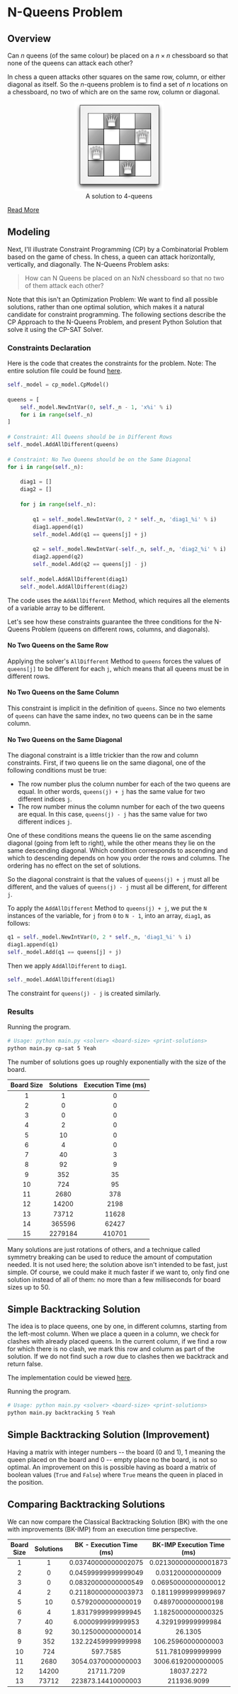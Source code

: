 # N-Queens Problem


## Overview

Can $n$ queens (of the same colour) be placed on a $n\times n$ chessboard so that none of the  queens can attack each other?

In chess a queen attacks other squares on the same row, column, or either diagonal as itself. So the $n$-queens problem is to find a set of $n$ locations on a chessboard, no two of which are on the same row, column or diagonal.

<center>
    <figure>
        <img src="docs/assets/4queens.png" alt="solution to 4-queens">
        <figcaption>A solution to 4-queens</figcaption>
    </figure>
</center>

[Read More](docs/problem/specification.md)


## Modeling

Next, I'll illustrate Constraint Programming (CP) by a Combinatorial Problem based on the game of chess. In chess, a queen can attack horizontally, vertically, and diagonally. The N-Queens Problem asks:

> How can N Queens be placed on an NxN chessboard so that no two of them attack each other?

Note that this isn't an Optimization Problem: We want to find all possible solutions, rather than one optimal solution, which makes it a natural candidate for constraint programming. The following sections describe the CP Approach to the N-Queens Problem, and present Python Solution that solve it using the CP-SAT Solver.

### Constraints Declaration

Here is the code that creates the constraints for the problem.
Note: The entire solution file could be found [here](src/solvers/cp_sat.py).

``` Python
self._model = cp_model.CpModel()

queens = [
    self._model.NewIntVar(0, self._n - 1, 'x%i' % i)
    for i in range(self._n)
]

# Constraint: All Queens should be in Different Rows
self._model.AddAllDifferent(queens)

# Constraint: No Two Queens should be on the Same Diagonal
for i in range(self._n):

    diag1 = []
    diag2 = []

    for j in range(self._n):

        q1 = self._model.NewIntVar(0, 2 * self._n, 'diag1_%i' % i)
        diag1.append(q1)
        self._model.Add(q1 == queens[j] + j)

        q2 = self._model.NewIntVar(-self._n, self._n, 'diag2_%i' % i)
        diag2.append(q2)
        self._model.Add(q2 == queens[j] - j)

    self._model.AddAllDifferent(diag1)
    self._model.AddAllDifferent(diag2)
```

The code uses the `AddAllDifferent` Method, which requires all the elements of a variable array to be different.

Let's see how these constraints guarantee the three conditions for the N-Queens Problem (queens on different rows, columns, and diagonals).

#### No Two Queens on the Same Row

Applying the solver's `AllDifferent` Method to `queens` forces the values of `queens[j]` to be different for each `j`, which means that all queens must be in different rows.

#### No Two Queens on the Same Column

This constraint is implicit in the definition of `queens`. Since no two elements of `queens` can have the same index, no two queens can be in the same column.

#### No Two Queens on the Same Diagonal

The diagonal constraint is a little trickier than the row and column constraints. First, if two queens lie on the same diagonal, one of the following conditions must be true:

- The row number plus the column number for each of the two queens are equal. In other words, `queens(j) + j` has the same value for two different indices `j`.
- The row number minus the column number for each of the two queens are equal. In this case, `queens(j) - j` has the same value for two different indices `j`.

One of these conditions means the queens lie on the same ascending diagonal (going from left to right), while the other means they lie on the same descending diagonal. Which condition corresponds to ascending and which to descending depends on how you order the rows and columns. The ordering has no effect on the set of solutions.

So the diagonal constraint is that the values of `queens(j) + j` must all be different, and the values of `queens(j) - j` must all be different, for different `j`.

To apply the `AddAllDifferent` Method to `queens(j) + j`, we put the `N` instances of the variable, for `j` from `0` to `N - 1`, into an array, `diag1`, as follows:

``` Python
q1 = self._model.NewIntVar(0, 2 * self._n, 'diag1_%i' % i)
diag1.append(q1)
self._model.Add(q1 == queens[j] + j)
```

Then we apply `AddAllDifferent` to `diag1`.

``` Python
self._model.AddAllDifferent(diag1)
```

The constraint for `queens(j) - j` is created similarly.

### Results

Running the program.

``` Bash
# Usage: python main.py <solver> <board-size> <print-solutions>
python main.py cp-sat 5 Yeah
```

The number of solutions goes up roughly exponentially with the size of the board.

| Board Size | Solutions | Execution Time (ms) |
| :--------: | :-------: | :-----------------: |
|     1      |     1     |          0          |
|     2      |     0     |          0          |
|     3      |     0     |          0          |
|     4      |     2     |          0          |
|     5      |    10     |          0          |
|     6      |     4     |          0          |
|     7      |    40     |          3          |
|     8      |    92     |          9          |
|     9      |    352    |         35          |
|     10     |    724    |         95          |
|     11     |   2680    |         378         |
|     12     |   14200   |        2198         |
|     13     |   73712   |        11628        |
|     14     |  365596   |        62427        |
|     15     |  2279184  |       410701        |

Many solutions are just rotations of others, and a technique called symmetry breaking can be used to reduce the amount of computation needed. It is not used here; the solution above isn't intended to be fast, just simple. Of course, we could make it much faster if we want to, only find one solution instead of all of them: no more than a few milliseconds for board sizes up to 50.


## Simple Backtracking Solution

The idea is to place queens, one by one, in different columns, starting from the left-most column. When we place a queen in a column, we check for clashes with already placed queens. In the current column, if we find a row for which there is no clash, we mark this row and column as part of the solution. If we do not find such a row due to clashes then we backtrack and return false.

The implementation could be viewed [here](src/solvers/backtracking.py).

Running the program.

``` Bash
# Usage: python main.py <solver> <board-size> <print-solutions>
python main.py backtracking 5 Yeah
```


## Simple Backtracking Solution (Improvement)

Having a matrix with integer numbers -- the board (0 and 1), 1 meaning the queen placed on the board and 0 -- empty place no the board, is not so optimal.
An improvement on this is possible having as board a matrix of boolean values (`True` and `False`) where `True` means the queen in placed in the position.


## Comparing Backtracking Solutions

We can now compare the Classical Backtracking Solution (BK) with the one with improvements (BK-IMP) from an execution time perspective.

| Board Size | Solutions | BK - Execution Time (ms) | BK-IMP Execution Time (ms) |
| :--------: | :-------: | :----------------------: | :------------------------: |
|     1      |     1     |   0.03740000000002075    |    0.021300000000001873    |
|     2      |     0     |   0.04599999999999049    |     0.031200000000009      |
|     3      |     0     |   0.08320000000000549    |    0.06950000000000012     |
|     4      |     2     |   0.21180000000003973    |    0.18119999999999697     |
|     5      |    10     |    0.5792000000000019    |     0.4897000000000198     |
|     6      |     4     |    1.8317999999999945    |     1.1825000000000325     |
|     7      |    40     |    6.000099999999953     |     4.329199999999984      |
|     8      |    92     |    30.125000000000014    |          26.1305           |
|     9      |    352    |    132.22459999999998    |     106.25960000000003     |
|     10     |    724    |         597.7585         |     511.7810999999999      |
|     11     |   2680    |    3054.0370000000003    |     3006.6192000000005     |
|     12     |   14200   |        21711.7209        |         18037.2272         |
|     13     |   73712   |    223873.14410000003    |        211936.9099         |
